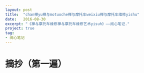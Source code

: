 ```yaml
---
layout: post
title:  "chan禅yu禅与motuoche禅与摩托车weixiu禅与摩托车维修yishu"
date:   2016-08-30
excerpt: "《禅与摩托车维修禅与摩托车维修艺术yisuh》——阅心笔记."
project: true
tag:
- 阅心笔记 
---
```

# 摘抄（第一遍）
